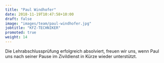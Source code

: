 ```yaml
---
title: "Paul Windhofer"
date: 2018-11-19T10:47:58+10:00
draft: false
image: "images/team/paul-windhofer.jpg"
jobtitle: "KFZ-TECHNIKER"
promoted: true
weight: 14
---
```


Die Lehrabschlussprüfung erfolgreich absolviert, freuen wir uns, wenn Paul uns nach seiner Pause im Zivildienst in Kürze wieder unterstützt.


